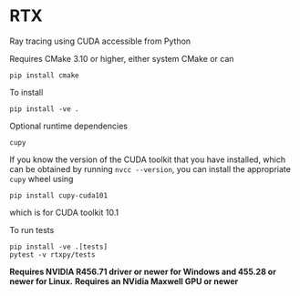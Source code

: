 # RTX

Ray tracing using CUDA accessible from Python

Requires CMake 3.10 or higher, either system CMake or can

    pip install cmake

To install

    pip install -ve .

Optional runtime dependencies

    cupy

If you know the version of the CUDA toolkit that you have installed, which can
be obtained by running `nvcc --version`, you can install the appropriate `cupy`
wheel using

    pip install cupy-cuda101

which is for CUDA toolkit 10.1

To run tests

    pip install -ve .[tests]
    pytest -v rtxpy/tests

**Requires NVIDIA R456.71 driver or newer for Windows and 455.28 or newer for Linux.**
**Requires an NVidia Maxwell GPU or newer**
